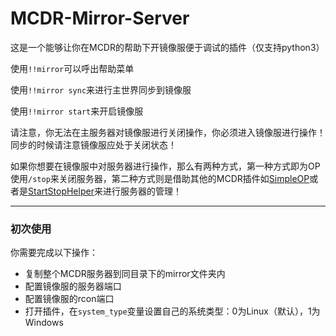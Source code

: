 # MCDR-Mirror-Server

这是一个能够让你在MCDR的帮助下开镜像服便于调试的插件（仅支持python3）

使用`!!mirror`可以呼出帮助菜单

使用`!!mirror sync`来进行主世界同步到镜像服

使用`!!mirror start`来开启镜像服

请注意，你无法在主服务器对镜像服进行关闭操作，你必须进入镜像服进行操作！同步的时候请注意镜像服应处于关闭状态！

如果你想要在镜像服中对服务器进行操作，那么有两种方式，第一种方式即为OP使用`/stop`来关闭服务器，第二种方式则是借助其他的MCDR插件如[SimpleOP](https://github.com/GamerNoTitle/SimpleOP)或者是[StartStopHelper](https://github.com/MCDReforged-Plugins/StartStopHelper)来进行服务器的管理！

---

### 初次使用

你需要完成以下操作：

- 复制整个MCDR服务器到同目录下的mirror文件夹内
- 配置镜像服的服务器端口
- 配置镜像服的rcon端口
- 打开插件，在`system_type`变量设置自己的系统类型：0为Linux（默认），1为Windows

